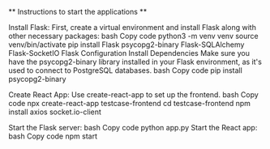 ** Instructions to start the applications **

Install Flask: First, create a virtual environment and install Flask along with other necessary packages:
bash
Copy code
python3 -m venv venv
source venv/bin/activate
pip install Flask psycopg2-binary Flask-SQLAlchemy Flask-SocketIO
Flask Configuration
Install Dependencies
Make sure you have the psycopg2-binary library installed in your Flask environment, as it's used to connect to PostgreSQL databases.
bash
Copy code
pip install psycopg2-binary


Create React App: Use create-react-app to set up the frontend.
bash
Copy code
npx create-react-app testcase-frontend
cd testcase-frontend
npm install axios socket.io-client


Start the Flask server:
bash
Copy code
python app.py
Start the React app:
bash
Copy code
npm start
